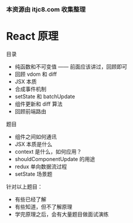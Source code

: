 ### 本资源由 itjc8.com 收集整理
# React 原理

目录

- 纯函数和不可变值 —— 前面应该讲过，回顾即可
- 回顾 vdom 和 diff
- JSX 本质
- 合成事件机制
- setState 和 batchUpdate
- 组件更新和 diff 算法
- 回顾前端路由

题目

- 组件之间如何通讯
- JSX 本质是什么
- context 是什么，如何应用？
- shouldComponentUpdate 的用途
- redux 单向数据流过程
- setState 场景题

针对以上题目：

- 有些已经了解
- 有些知道，但不了解原理
- 学完原理之后，会有大量题目做面试演练
